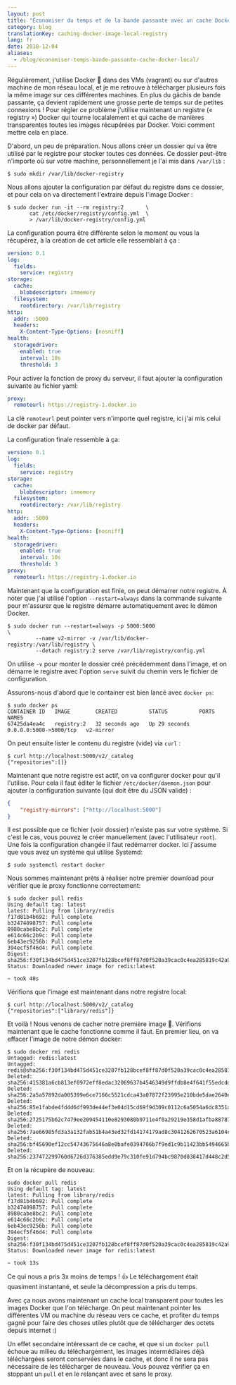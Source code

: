 ```yaml
---
layout: post
title: "Économiser du temps et de la bande passante avec un cache Docker local"
category: blog
translationKey: caching-docker-image-local-registry
lang: fr
date: 2018-12-04
aliases:
  - /blog/economiser-temps-bande-passante-cache-docker-local/
---
```


Régulièrement, j'utilise Docker 🐳 dans des VMs (vagrant) ou sur d'autres
machine de mon réseau local, et je me retrouve à télécharger plusieurs fois la
même image sur ces différentes machines. En plus du gâchis de bande passante,
ça devient rapidement une grosse perte de temps sur de petites connexions !
Pour régler ce problème j'utilise maintenant un registre (« registry ») Docker
qui tourne localalement et qui cache de manières transparentes toutes les
images récupérées par Docker. Voici comment mettre cela en place.

D'abord, un peu de préparation. Nous allons créer un dossier qui va être
utilisé par le registre pour stocker toutes ces données. Ce dossier peut-être
n'importe où sur votre machine, personnellement je l'ai mis dans `/var/lib` :

```
$ sudo mkdir /var/lib/docker-registry
```

Nous allons ajouter la configuration par défaut du registre dans ce dossier, et
pour cela on va directement l'extraire depuis l'image Docker :

```
$ sudo docker run -it --rm registry:2       \
       cat /etc/docker/registry/config.yml  \
       > /var/lib/docker-registry/config.yml
```

La configuration pourra être différente selon le moment ou vous la récupérez, à
la création de cet article elle ressemblait à ça :

```yaml
version: 0.1
log:
  fields:
    service: registry
storage:
  cache:
    blobdescriptor: inmemory
  filesystem:
    rootdirectory: /var/lib/registry
http:
  addr: :5000
  headers:
    X-Content-Type-Options: [nosniff]
health:
  storagedriver:
    enabled: true
    interval: 10s
    threshold: 3
```

Pour activer la fonction de proxy du serveur, il faut ajouter la configuration
suivante au fichier yaml:

```yaml
proxy:
  remoteurl: https://registry-1.docker.io
```

La clé `remoteurl` peut pointer vers n'importe quel registre, ici j'ai mis
celui de docker par défaut.

La configuration finale ressemble à ça:

```yaml
version: 0.1
log:
  fields:
    service: registry
storage:
  cache:
    blobdescriptor: inmemory
  filesystem:
    rootdirectory: /var/lib/registry
http:
  addr: :5000
  headers:
    X-Content-Type-Options: [nosniff]
health:
  storagedriver:
    enabled: true
    interval: 10s
    threshold: 3
proxy:
  remoteurl: https://registry-1.docker.io
```

Maintenant que la configuration est finie, on peut démarrer notre registre. À
noter que j'ai utilisé l'option `--restart=always` dans la commande suivante
pour m'assurer que le registre démarre automatiquement avec le démon Docker.

```
$ sudo docker run --restart=always -p 5000:5000                         \
         --name v2-mirror -v /var/lib/docker-registry:/var/lib/registry \
         --detach registry:2 serve /var/lib/registry/config.yml
```

On utilise `-v` pour monter le dossier créé précédemment dans l'image, et on
démarre le registre avec l'option `serve` suivit du chemin vers le fichier de
configuration.

Assurons-nous d'abord que le container est bien lancé avec `docker ps`:

```
$ sudo docker ps
CONTAINER ID   IMAGE        CREATED          STATUS          PORTS                    NAMES
67425da4ea4c   registry:2   32 seconds ago   Up 29 seconds   0.0.0.0:5000->5000/tcp   v2-mirror
```

On peut ensuite lister le contenu du registre (vide) via `curl` :

```
$ curl http://localhost:5000/v2/_catalog
{"repositories":[]}
```

Maintenant que notre registre est actif, on va configurer docker pour qu'il
l'utilise. Pour cela il faut éditer le fichier `/etc/docker/daemon.json` pour
ajouter la configuration suivante (qui doit être du JSON valide) :

```json
{
    "registry-mirrors": ["http://localhost:5000"]
}
```

Il est possible que ce fichier (voir dossier) n'existe pas sur votre système.
Si c'est le cas, vous pouvez le créer manuellement (avec l'utilisateur `root`).
Une fois la configuration changée il faut redémarrer docker. Ici j'assume que
vous avez un système qui utilise Systemd:

```
$ sudo systemctl restart docker
```

Nous sommes maintenant prêts à réaliser notre premier download pour vérifier que
le proxy fonctionne correctement:

```
$ sudo docker pull redis
Using default tag: latest
latest: Pulling from library/redis
f17d81b4b692: Pull complete
b32474098757: Pull complete
8980cabe8bc2: Pull complete
e614c66c2b9c: Pull complete
6eb43ec9256b: Pull complete
394ecf5f46d4: Pull complete
Digest: sha256:f30f134bd475d451ce3207fb128bcef8ff87d0f520a39cac0c4ea285819c42a9
Status: Downloaded newer image for redis:latest

~ took 40s
```

Vérifions que l'image est maintenant dans notre registre local:

```
$ curl http://localhost:5000/v2/_catalog
{"repositories":["library/redis"]}
```

Et voilà ! Nous venons de cacher notre première image 🎉. Vérifions maintenant
que le cache fonctionne comme il faut. En premier lieu, on va effacer l'image
de notre démon docker:

```
$ sudo docker rmi redis
Untagged: redis:latest
Untagged: redis@sha256:f30f134bd475d451ce3207fb128bcef8ff87d0f520a39cac0c4ea285819c42a9
Deleted: sha256:415381a6cb813ef0972eff8edac32069637b4546349d9ffdb8e4f641f55edcdd
Deleted: sha256:2a5a57892da005399e6ce7166c5521cdca43a07872f23995e210bde5dae2640e
Deleted: sha256:85e1fabde4fd4d6df993de44ef3e04d15cd69f9d309c0112c6a5054a6dc8351a
Deleted: sha256:2725175b62c7479ee209454110e8293080b9711e4f0a29219e358d1afba88787
Deleted: sha256:7ae66985fd3a3a132fab51b4a43ed32fd14174179ad8c3041262670523a6104c
Deleted: sha256:bf45690ef12cc54743675646a8e0bafe0394706b7f9ed1c9b11423bb5494665b
Deleted: sha256:237472299760d6726d376385edd9e79c310fe91d794bc9870d038417d448c2d5
```

Et on la récupère de nouveau:

```
sudo docker pull redis
Using default tag: latest
latest: Pulling from library/redis
f17d81b4b692: Pull complete
b32474098757: Pull complete
8980cabe8bc2: Pull complete
e614c66c2b9c: Pull complete
6eb43ec9256b: Pull complete
394ecf5f46d4: Pull complete
Digest: sha256:f30f134bd475d451ce3207fb128bcef8ff87d0f520a39cac0c4ea285819c42a9
Status: Downloaded newer image for redis:latest

~ took 13s
```

Ce qui nous a pris 3x moins de temps ! 👍 Le téléchargement était quasiment
instantané, et seule la décompression a pris du temps.

Avec ça nous avons maintenant un cache local transparent pour toutes les images
Docker que l'on télécharge. On peut maintenant pointer les différentes VM ou
machine du réseau vers ce cache, et profiter du temps gagné pour faire des
choses utiles plutôt que de télécharger des octets depuis internet :)

Un effet secondaire intéressant de ce cache, et que si un `docker pull` échoue
au milieu du téléchargement, les images intermédiaires déjà téléchargées seront
conservées dans le cache, et donc il ne sera pas nécessaire de les télécharger
de nouveau. Vous pouvez vérifier ça en stoppant un `pull` et en le relançant
avec et sans le proxy.
